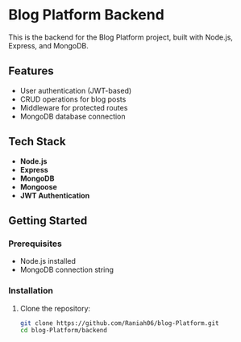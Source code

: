 # Blog Platform Backend

This is the backend for the Blog Platform project, built with Node.js, Express, and MongoDB.

## Features
- User authentication (JWT-based)
- CRUD operations for blog posts
- Middleware for protected routes
- MongoDB database connection

## Tech Stack
- **Node.js**
- **Express**
- **MongoDB**
- **Mongoose**
- **JWT Authentication**

## Getting Started

### Prerequisites
- Node.js installed
- MongoDB connection string

### Installation
1. Clone the repository:
   ```bash
   git clone https://github.com/Raniah06/blog-Platform.git
   cd blog-Platform/backend
